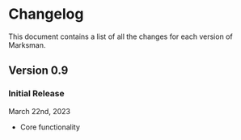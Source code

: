 # Changelog

This document contains a list of all the changes for each version of Marksman.


## Version 0.9

### Initial Release

March 22nd, 2023

- Core functionality

